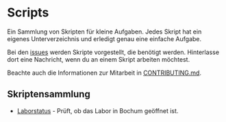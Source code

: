 # Scripts

Ein Sammlung  von Skripten für kleine Aufgaben. Jedes Skript hat ein eigenes Unterverzeichnis
und erledigt genau eine einfache Aufgabe.

Bei den [issues](https://github.com/tbs1-bo/scripts/issues) werden 
Skripte vorgestellt, die benötigt werden.  Hinterlasse dort eine Nachricht, 
wenn du an einem Skript arbeiten möchtest. 

Beachte auch die Informationen zur Mitarbeit in 
[CONTRIBUTING.md](CONTRIBUTING.md).

## Skriptensammlung

- [Laborstatus](labor-status/README.md) - Prüft, ob das Labor in Bochum geöffnet ist.

